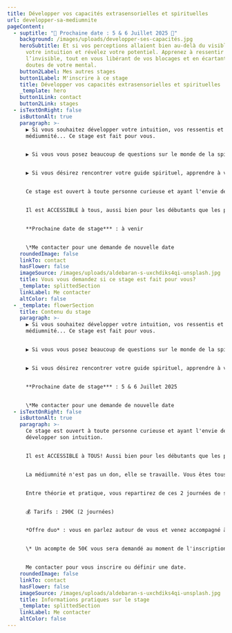 ```yaml
---
title: Développer vos capacités extrasensorielles et spirituelles
url: developper-sa-mediumnite
pageContent:
  - suptitle: "🌟 Prochaine date : 5 & 6 Juillet 2025 🌟"
    background: /images/uploads/developper-ses-capacités.jpg
    heroSubtitle: Et si vos perceptions allaient bien au-delà du visible ?  Explorez
      votre intuition et révélez votre potentiel. Apprenez à ressentir
      l’invisible, tout en vous libérant de vos blocages et en écartant les
      doutes de votre mental.
    button2Label: Mes autres stages
    button1Label: M'inscrire à ce stage
    title: Développer vos capacités extrasensorielles et spirituelles
    _template: hero
    button1Link: contact
    button2Link: stages
  - isTextOnRight: false
    isButtonAlt: true
    paragraph: >-
      ▶️ Si vous souhaitez développer votre intuition, vos ressentis et votre
      médiumnité... Ce stage est fait pour vous.


      ▶️ Si vous vous posez beaucoup de questions sur le monde de la spiritualité ou que vous êtes en plein éveil spirituel... Ce stage est fait pour vous. 


      ▶️ Si vous désirez rencontrer votre guide spirituel, apprendre à vous connecter à votre âme, vos guides et aux autres personnes... Ce stage est fait pour vous.


      Ce stage est ouvert à toute personne curieuse et ayant l'envie de développer son intuition. 


      Il est ACCESSIBLE à tous, aussi bien pour les débutants que les personnes ayant déjà des connaissances. La médiumnité n'est pas un don, elle se travaille. Alors, vous êtes tous capables de participer à ce stage! 


      **Prochaine date de stage*** : à venir


      \*Me contacter pour une demande de nouvelle date
    roundedImage: false
    linkTo: contact
    hasFlower: false
    imageSource: /images/uploads/aldebaran-s-uxchdiks4qi-unsplash.jpg
    title: Vous vous demandez si ce stage est fait pour vous?
    _template: splittedSection
    linkLabel: Me contacter
    altColor: false
  - _template: flowerSection
    title: Contenu du stage
    paragraph: >-
      ▶️ Si vous souhaitez développer votre intuition, vos ressentis et votre
      médiumnité... Ce stage est fait pour vous.


      ▶️ Si vous vous posez beaucoup de questions sur le monde de la spiritualité ou que vous êtes en plein éveil spirituel... Ce stage est fait pour vous. 


      ▶️ Si vous désirez rencontrer votre guide spirituel, apprendre à vous connecter à votre âme, vos guides et aux autres personnes... Ce stage est fait pour vous.


      **Prochaine date de stage*** : 5 & 6 Juillet 2025


      \*Me contacter pour une demande de nouvelle date
  - isTextOnRight: false
    isButtonAlt: true
    paragraph: >-
      Ce stage est ouvert à toute personne curieuse et ayant l'envie de
      développer son intuition. 


      Il est ACCESSIBLE à TOUS! Aussi bien pour les débutants que les personnes ayant déjà des connaissances. 


      La médiumnité n'est pas un don, elle se travaille. Vous êtes tous capables de participer à ce stage! 


      Entre théorie et pratique, vous repartirez de ces 2 journées de stage avec toutes les clefs en main pour faire évoluer votre spiritualité, votre intuition et votre médiumnité. 


      💰 Tarifs : 290€ (2 journées)


      *Offre duo* : vous en parlez autour de vous et venez accompagné à ce stage, alors vous bénéficierez d'une offre de réduction de 30€. 


      \* Un acompte de 50€ vous sera demandé au moment de l'inscription


      Me contacter pour vous inscrire ou définir une date.
    roundedImage: false
    linkTo: contact
    hasFlower: false
    imageSource: /images/uploads/aldebaran-s-uxchdiks4qi-unsplash.jpg
    title: Informations pratiques sur le stage
    _template: splittedSection
    linkLabel: Me contacter
    altColor: false
---
```

